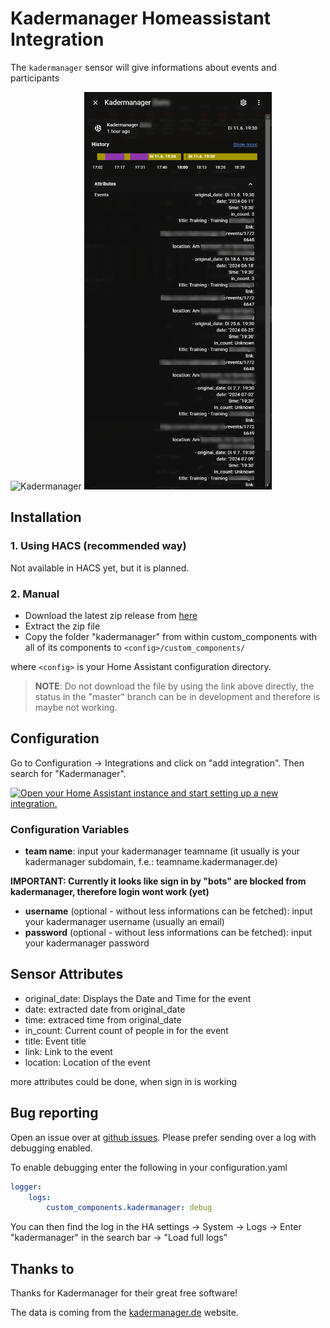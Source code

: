 # Kadermanager Homeassistant Integration
The `kadermanager` sensor will give informations about events and participants

<img src="https://assets1.nimenhuuto.com/assets/logos/kadermanager.de/logo_h128-9f99c175236041ce4e42e770ed364faad6945c046539b14d1828720df6baa426.png" alt="Kadermanager" width="300px">

<img src="images/sensor.png" alt="Kadermanager Sensor" width="300px">

## Installation
### 1. Using HACS (recommended way)

Not available in HACS yet, but it is planned.

### 2. Manual

- Download the latest zip release from [here](https://github.com/FaserF/ha-kadermanager/releases/latest)
- Extract the zip file
- Copy the folder "kadermanager" from within custom_components with all of its components to `<config>/custom_components/`

where `<config>` is your Home Assistant configuration directory.

>__NOTE__: Do not download the file by using the link above directly, the status in the "master" branch can be in development and therefore is maybe not working.

## Configuration

Go to Configuration -> Integrations and click on "add integration". Then search for "Kadermanager".

[![Open your Home Assistant instance and start setting up a new integration.](https://my.home-assistant.io/badges/config_flow_start.svg)](https://my.home-assistant.io/redirect/config_flow_start/?domain=kadermanager)

### Configuration Variables
- **team name**: input your kadermanager teamname (it usually is your kadermanager subdomain, f.e.: teamname.kadermanager.de)

**IMPORTANT: Currently it looks like sign in by "bots" are blocked from kadermanager, therefore login wont work (yet)**
- **username** (optional - without less informations can be fetched): input your kadermanager username (usually an email)
- **password** (optional - without less informations can be fetched): input your kadermanager password

## Sensor Attributes
- original_date: Displays the Date and Time for the event
- date: extracted date from original_date
- time: extraced time from original_date
- in_count: Current count of people in for the event
- title: Event title
- link: Link to the event
- location: Location of the event

more attributes could be done, when sign in is working

## Bug reporting
Open an issue over at [github issues](https://github.com/FaserF/ha-kadermanager/issues). Please prefer sending over a log with debugging enabled.

To enable debugging enter the following in your configuration.yaml

```yaml
logger:
    logs:
        custom_components.kadermanager: debug
```

You can then find the log in the HA settings -> System -> Logs -> Enter "kadermanager" in the search bar -> "Load full logs"

## Thanks to
Thanks for Kadermanager for their great free software!

The data is coming from the [kadermanager.de](https://kadermanager.de/) website.
